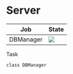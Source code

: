 # Server

| Job                               | State                                                                                                                                                             |
|-----------------------------------|-------------------------------------------------------------------------------------------------------------------------------------------------------------------|
| DBManager               | [![](http://i079.radikal.ru/1606/8b/a287aee41db2.png)](https://github.com/watfmessagener/Client/tree/master/server/server)                       |



  Task
 
    
    class DBManager
